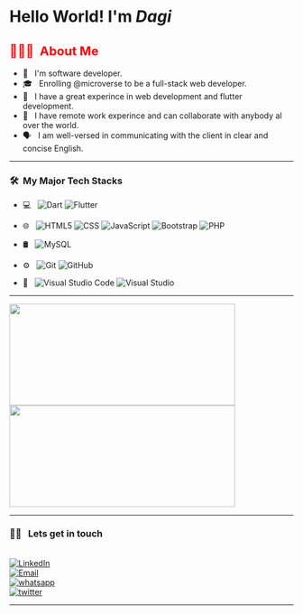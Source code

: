 

<h1> Hello World! I'm <i><b>Dagi</b></i></h1>

<h2 style="font-size:22px;color:red"> 👨🏻‍💻 &nbsp;About Me </h2>

- 🤔 &nbsp; I'm software developer.
- 🎓 &nbsp; Enrolling @microverse to be a full-stack web developer.
- 💼 &nbsp; I have a great experince in web development and flutter development.
- 👾 &nbsp; I have remote work experince and can collaborate with anybody al over the world.
- 🗣️ &nbsp; I am well-versed in communicating with the client in clear and concise English.
<hr>
<h3> 🛠 &nbsp;My Major Tech Stacks</h3>

- 💻 &nbsp;
  ![Dart](https://img.shields.io/badge/-Dart-333333?style=flat&logo=Dart&logoColor=00599C)
  ![Flutter](https://img.shields.io/badge/-Flutter-333333?style=flat&logo=Flutter&logoColor=276DC3)
  
- 🌐 &nbsp;
  ![HTML5](https://img.shields.io/badge/-HTML5-333333?style=flat&logo=HTML5)
  ![CSS](https://img.shields.io/badge/-CSS-333333?style=flat&logo=CSS3&logoColor=1572B6)
  ![JavaScript](https://img.shields.io/badge/-JavaScript-333333?style=flat&logo=javascript)
  ![Bootstrap](https://img.shields.io/badge/-Bootstrap-333333?style=flat&logo=bootstrap&logoColor=563D7C)
  ![PHP](https://img.shields.io/badge/-PHP-333333?style=flat&logo=PHP)
  
- 🛢 &nbsp;
  ![MySQL](https://img.shields.io/badge/-MySQL-333333?style=flat&logo=mysql)
  
- ⚙️ &nbsp;
  ![Git](https://img.shields.io/badge/-Git-333333?style=flat&logo=git)
  ![GitHub](https://img.shields.io/badge/-GitHub-333333?style=flat&logo=github)
 
- 🔧 &nbsp;
  ![Visual Studio Code](https://img.shields.io/badge/-Visual%20Studio%20Code-333333?style=flat&logo=visual-studio-code&logoColor=007ACC)
  ![Visual Studio](https://img.shields.io/badge/-Visual%20Studio-333333?style=flat&logo=visual-studio)
<hr>
<a href="https://github.com/degisew">
  <img height="180em" width="400em" src="https://github-readme-stats.vercel.app/api?username=degisew&theme=buefy&show_icons=true" />
  <img height="180em" width="400em" src="https://github-readme-stats.vercel.app/api/top-langs/?username=degisew&theme=buefy&layout=compact" />
</a>
<hr>
<h3> 🤝🏻 &nbsp; Lets get in touch </h3>

<p>
<br> <a href="https://www.linkedin.com/feed/"><img alt="LinkedIn" src="https://img.shields.io/badge/LinkedIn-degisew%20mengist-blue?style=flat-square&logo=linkedin&color=success"></a> <br><a href="mailto:jegisew21@gmail.com"><img alt="Email" src="https://img.shields.io/badge/Email-jegisew21@gmail.com-blue?style=flat-square&logo=gmail&color=success"></a><br><a href="https://api.whatsapp.com/send?phone=+251953059021"><img alt="whatsapp" src="https://img.shields.io/badge/WhatsApp-+251953059021-blue?style=flat-square&logo=whatsapp&color=success"></a><br><a href="https://www.twitter.com/feed/"><img alt="twitter" src="https://img.shields.io/badge/twitter-@DJ_etiya-blue?style=flat-square&logo=twitter&color=success"></a>

</p>
<hr>

